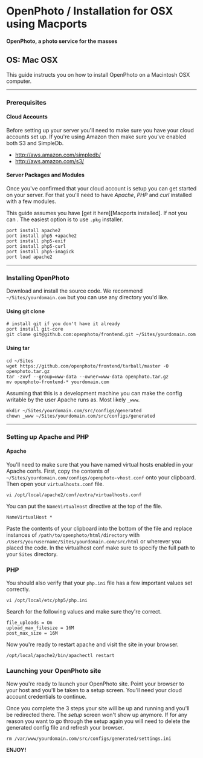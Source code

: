 OpenPhoto / Installation for OSX using Macports
=======================
#### OpenPhoto, a photo service for the masses

## OS: Mac OSX

This guide instructs you on how to install OpenPhoto on a Macintosh OSX computer.

----------------------------------------

### Prerequisites

#### Cloud Accounts

Before setting up your server you'll need to make sure you have your cloud accounts set up. If you're using Amazon then make sure you've enabled both S3 and SimpleDb.

* http://aws.amazon.com/simpledb/
* http://aws.amazon.com/s3/

#### Server Packages and Modules
Once you've confirmed that your cloud account is setup you can get started on your server. For that you'll need to have _Apache_, _PHP_ and _curl_ installed with a few modules.

This guide assumes you have [get it here][Macports installed]. If not you can . The easiest option is to use `.pkg` installer.

    port install apache2
    port install php5 +apache2
    port install php5-exif
    port install php5-curl
    port install php5-imagick
    port load apache2

----------------------------------------

### Installing OpenPhoto

Download and install the source code. We recommend `~/Sites/yourdomain.com` but you can use any directory you'd like.

#### Using git clone

    # install git if you don't have it already
    port install git-core
    git clone git@github.com:openphoto/frontend.git ~/Sites/yourdomain.com

#### Using tar

    cd ~/Sites
    wget https://github.com/openphoto/frontend/tarball/master -O openphoto.tar.gz
    tar -zxvf --group=www-data --owner=www-data openphoto.tar.gz
    mv openphoto-frontend-* yourdomain.com

Assuming that this is a development machine you can make the config writable by the user Apache runs as. Most likely `_www`.

    mkdir ~/Sites/yourdomain.com/src/configs/generated
    chown _www ~/Sites/yourdomain.com/src/configs/generated

----------------------------------------

### Setting up Apache and PHP

#### Apache

You'll need to make sure that you have named virtual hosts enabled in your Apache confs. First, copy the contents of `~/Sites/yourdomain.com/configs/openphoto-vhost.conf` onto your clipboard. Then open your `virtualhosts.conf` file.

    vi /opt/local/apache2/conf/extra/virtualhosts.conf

You can put the `NameVirtualHost` directive at the top of the file.

    NameVirtualHost *

Paste the contents of your clipboard into the bottom of the file and replace instances of `/path/to/openphoto/html/directory` with `/Users/yourusername/Sites/yourdomain.com/src/html` or wherever you placed the code. In the virtualhost conf make sure to specify the full path to your `Sites` directory.

### PHP

You should also verify that your `php.ini` file has a few important values set correctly.

    vi /opt/local/etc/php5/php.ini

Search for the following values and make sure they're correct.

    file_uploads = On
    upload_max_filesize = 16M
    post_max_size = 16M

Now you're ready to restart apache and visit the site in your browser.

    /opt/local/apache2/bin/apachectl restart

### Launching your OpenPhoto site

Now you're ready to launch your OpenPhoto site. Point your browser to your host and you'll be taken to a setup screen. You'll need your cloud account credentials to continue.

Once you complete the 3 steps your site will be up and running and you'll be redirected there. The _setup_ screen won't show up anymore. If for any reason you want to go through the setup again you will need to delete the generated config file and refresh your browser.

    rm /var/www/yourdomain.com/src/configs/generated/settings.ini

**ENJOY!**

[macports]: http://www.macports.org/install.php
